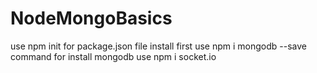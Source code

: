 # NodeMongoBasics

use npm init for package.json file install first
use npm i mongodb --save command for install mongodb
use npm i socket.io 
